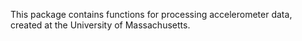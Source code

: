 This package contains functions for processing accelerometer data, created at the University of Massachusetts.  
